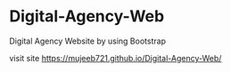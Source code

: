 # Digital-Agency-Web
Digital Agency Website by using Bootstrap


visit site https://mujeeb721.github.io/Digital-Agency-Web/
